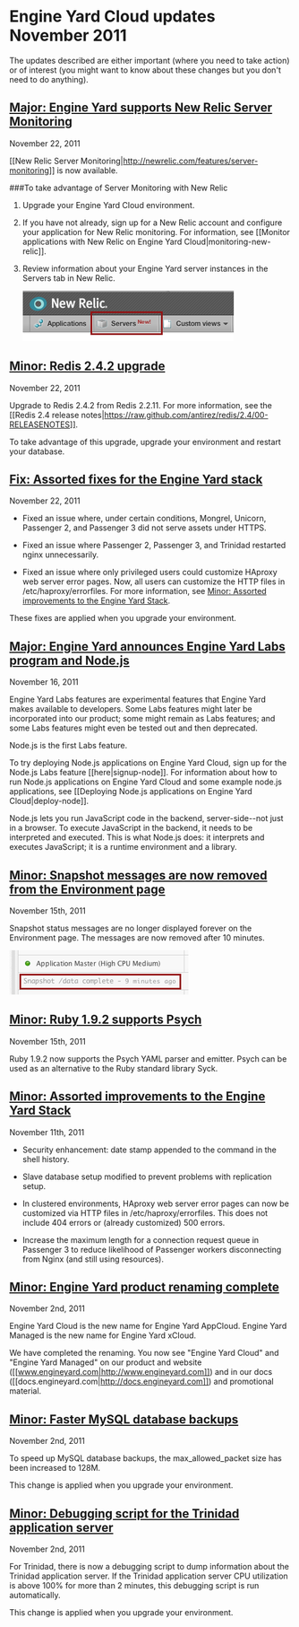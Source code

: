 # Engine Yard Cloud updates November 2011

The updates described are either important (where you need to take action) or of interest (you might want to know about these changes but you don't need to do anything). 

<a href=#update10><h2 id="update10"><b>Major:</b> Engine Yard supports New Relic Server Monitoring</h2></a>

November 22, 2011

[[New Relic Server Monitoring|http://newrelic.com/features/server-monitoring]] is now available.

###To take advantage of Server Monitoring with New Relic

1. Upgrade your Engine Yard Cloud environment.

2. If you have not already, sign up for a New Relic account and configure your application for New Relic monitoring. For information, see [[Monitor applications with New Relic on Engine Yard Cloud|monitoring-new-relic]].

3. Review information about your Engine Yard server instances in the Servers tab in New Relic.

    ![New Relic Servers tab](images/new_relic_servers_tab.png)   

<a href=#update9><h2 id="update9">Minor: Redis 2.4.2 upgrade</h2></a>

November 22, 2011

Upgrade to Redis 2.4.2 from Redis 2.2.11. For more information, see the [[Redis 2.4 release notes|https://raw.github.com/antirez/redis/2.4/00-RELEASENOTES]].

To take advantage of this upgrade, upgrade your environment and restart your database.
 
<a href=#update8><h2 id="update8"><b>Fix:</b> Assorted fixes for the Engine Yard stack</h2></a>

November 22, 2011

* Fixed an issue where, under certain conditions, Mongrel, Unicorn, Passenger 2, and Passenger 3 did not serve assets under HTTPS.

* Fixed an issue where Passenger 2, Passenger 3, and Trinidad restarted nginx unnecessarily.

* Fixed an issue where only privileged users could customize HAproxy web server error pages. Now, all users can customize the HTTP files in /etc/haproxy/errorfiles. For more information, see [Minor: Assorted improvements to the Engine Yard Stack][4].

These fixes are applied when you upgrade your environment.


<a href=#update7><h2 id="update7"><b>Major:</b> Engine Yard announces Engine Yard Labs program and Node.js</h2></a>

November 16, 2011

Engine Yard Labs features are experimental features that Engine Yard makes available to developers. Some Labs features might later be incorporated into our product; some might remain as Labs features; and some Labs features might even be tested out and then deprecated.

Node.js is the first Labs feature. 

To try deploying Node.js applications on Engine Yard Cloud, sign up for the Node.js Labs feature [[here|signup-node]]. For information about how to run Node.js applications on Engine Yard Cloud and some example node.js applications, see [[Deploying Node.js applications on Engine Yard Cloud|deploy-node]].

Node.js lets you run JavaScript code in the backend, server-side--not just in a browser. To execute JavaScript in the backend, it needs to be interpreted and executed. This is what Node.js does: it interprets and executes JavaScript; it is a runtime environment and a library.


<a href=#update6><h2 id="update6">Minor: Snapshot messages are now removed from the Environment page</h2></a>

November 15th, 2011

Snapshot status messages are no longer displayed forever on the Environment page. The messages are now removed after 10 minutes.

![Example of a snapshot status message](images/snapshot_status_message.png)

<a href=#update5><h2 id="update5">Minor: Ruby 1.9.2 supports Psych</h2></a>

November 15th, 2011

Ruby 1.9.2 now supports the Psych YAML parser and emitter. Psych can be used as an alternative to the Ruby standard library Syck. 

<a href=#update4><h2 id="update4">Minor: Assorted improvements to the Engine Yard Stack</h2></a>

November 11th, 2011

* Security enhancement: date stamp appended to the command in the shell history. 
 
* Slave database setup modified to prevent problems with replication setup.

* In clustered environments, HAproxy web server error pages can now be customized via HTTP files in /etc/haproxy/errorfiles. This does not include 404 errors or (already customized) 500 errors.

* Increase the maximum length for a connection request queue in Passenger 3 to reduce likelihood of Passenger workers disconnecting from Nginx (and still using resources).

<a href=#update3><h2 id="update3">Minor: Engine Yard product renaming complete</h2></a>

November 2nd, 2011

Engine Yard Cloud is the new name for Engine Yard AppCloud. Engine Yard Managed is the new name for Engine Yard xCloud.

We have completed the renaming. You now see "Engine Yard Cloud" and "Engine Yard Managed" on our product and website ([[www.engineyard.com|http://www.engineyard.com]]) and in our docs ([[docs.engineyard.com|http://docs.engineyard.com]]) and promotional material.

<a href=#update2><h2 id="update2">Minor: Faster MySQL database backups</h2></a>

November 2nd, 2011

To speed up MySQL database backups, the max_allowed_packet size has been increased to 128M.

This change is applied when you upgrade your environment.

<a href=#update1><h2 id="update1">Minor: Debugging script for the Trinidad application server</h2></a>

November 2nd, 2011

For Trinidad, there is now a debugging script to dump information about the Trinidad application server. 
If the Trinidad application server CPU utilization is above 100% for more than 2 minutes, this debugging script is run automatically.

This change is applied when you upgrade your environment.




[1]: #update1        "update1"
[2]: #update2        "update2"
[3]: #update3        "update3"
[4]: #update4        "update4"
[5]: #update5        "update5"
[6]: #update6        "update6"
[7]: #update7        "update7"
[8]: #update8        "update8"
[9]: #update9        "update9"
[10]: #update10        "update10"
[11]: #update11        "update11"
[12]: #update12        "update12"
[13]: #update13        "update13"
[14]: #update14        "update14"
[15]: #update15        "update15"
[16]: #update16        "update16"
[17]: #update17        "update17"
[18]: #update18        "update18"

